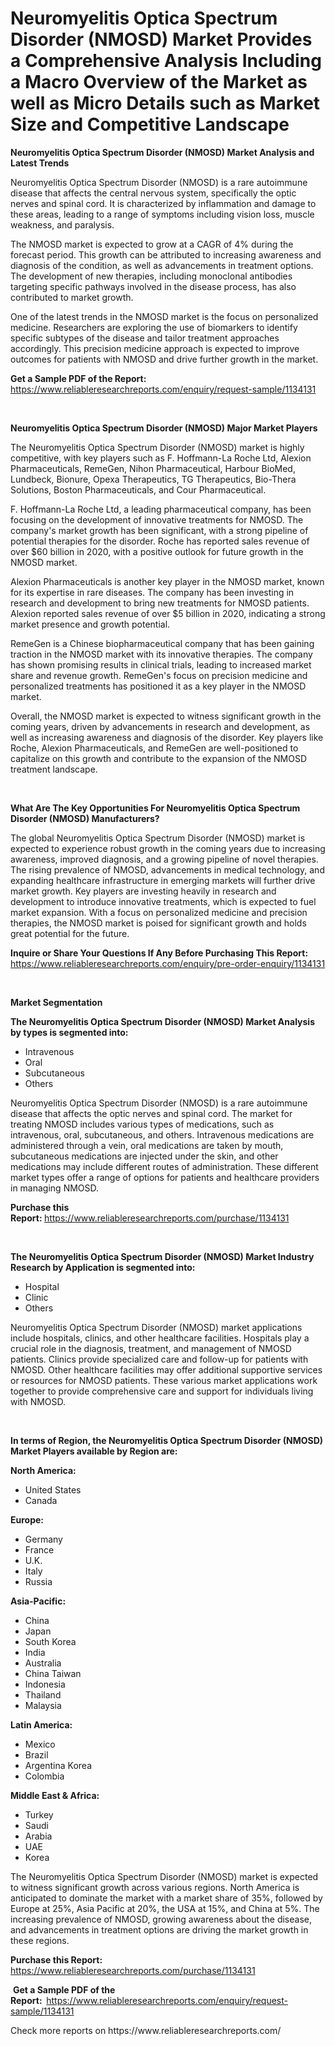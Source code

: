 <p><h1>Neuromyelitis Optica Spectrum Disorder (NMOSD) Market Provides a Comprehensive Analysis Including a Macro Overview of the Market as well as Micro Details such as Market Size and Competitive Landscape</h1></p><p><strong>Neuromyelitis Optica Spectrum Disorder (NMOSD) Market Analysis and Latest Trends</strong></p>
<p><p>Neuromyelitis Optica Spectrum Disorder (NMOSD) is a rare autoimmune disease that affects the central nervous system, specifically the optic nerves and spinal cord. It is characterized by inflammation and damage to these areas, leading to a range of symptoms including vision loss, muscle weakness, and paralysis.</p><p>The NMOSD market is expected to grow at a CAGR of 4% during the forecast period. This growth can be attributed to increasing awareness and diagnosis of the condition, as well as advancements in treatment options. The development of new therapies, including monoclonal antibodies targeting specific pathways involved in the disease process, has also contributed to market growth.</p><p>One of the latest trends in the NMOSD market is the focus on personalized medicine. Researchers are exploring the use of biomarkers to identify specific subtypes of the disease and tailor treatment approaches accordingly. This precision medicine approach is expected to improve outcomes for patients with NMOSD and drive further growth in the market.</p></p>
<p><strong>Get a Sample PDF of the Report:&nbsp;</strong> <a href="https://www.reliableresearchreports.com/enquiry/request-sample/1134131">https://www.reliableresearchreports.com/enquiry/request-sample/1134131</a></p>
<p>&nbsp;</p>
<p><strong>Neuromyelitis Optica Spectrum Disorder (NMOSD) Major Market Players</strong></p>
<p><p>The Neuromyelitis Optica Spectrum Disorder (NMOSD) market is highly competitive, with key players such as F. Hoffmann-La Roche Ltd, Alexion Pharmaceuticals, RemeGen, Nihon Pharmaceutical, Harbour BioMed, Lundbeck, Bionure, Opexa Therapeutics, TG Therapeutics, Bio-Thera Solutions, Boston Pharmaceuticals, and Cour Pharmaceutical.</p><p>F. Hoffmann-La Roche Ltd, a leading pharmaceutical company, has been focusing on the development of innovative treatments for NMOSD. The company's market growth has been significant, with a strong pipeline of potential therapies for the disorder. Roche has reported sales revenue of over $60 billion in 2020, with a positive outlook for future growth in the NMOSD market.</p><p>Alexion Pharmaceuticals is another key player in the NMOSD market, known for its expertise in rare diseases. The company has been investing in research and development to bring new treatments for NMOSD patients. Alexion reported sales revenue of over $5 billion in 2020, indicating a strong market presence and growth potential.</p><p>RemeGen is a Chinese biopharmaceutical company that has been gaining traction in the NMOSD market with its innovative therapies. The company has shown promising results in clinical trials, leading to increased market share and revenue growth. RemeGen's focus on precision medicine and personalized treatments has positioned it as a key player in the NMOSD market.</p><p>Overall, the NMOSD market is expected to witness significant growth in the coming years, driven by advancements in research and development, as well as increasing awareness and diagnosis of the disorder. Key players like Roche, Alexion Pharmaceuticals, and RemeGen are well-positioned to capitalize on this growth and contribute to the expansion of the NMOSD treatment landscape.</p></p>
<p>&nbsp;</p>
<p><strong>What Are The Key Opportunities For Neuromyelitis Optica Spectrum Disorder (NMOSD) Manufacturers?</strong></p>
<p><p>The global Neuromyelitis Optica Spectrum Disorder (NMOSD) market is expected to experience robust growth in the coming years due to increasing awareness, improved diagnosis, and a growing pipeline of novel therapies. The rising prevalence of NMOSD, advancements in medical technology, and expanding healthcare infrastructure in emerging markets will further drive market growth. Key players are investing heavily in research and development to introduce innovative treatments, which is expected to fuel market expansion. With a focus on personalized medicine and precision therapies, the NMOSD market is poised for significant growth and holds great potential for the future.</p></p>
<p><strong>Inquire or Share Your Questions If Any Before Purchasing This Report:</strong> <a href="https://www.reliableresearchreports.com/enquiry/pre-order-enquiry/1134131">https://www.reliableresearchreports.com/enquiry/pre-order-enquiry/1134131</a></p>
<p>&nbsp;</p>
<p><strong>Market Segmentation</strong></p>
<p><strong>The Neuromyelitis Optica Spectrum Disorder (NMOSD) Market Analysis by types is segmented into:</strong></p>
<p><ul><li>Intravenous</li><li>Oral</li><li>Subcutaneous</li><li>Others</li></ul></p>
<p><p>Neuromyelitis Optica Spectrum Disorder (NMOSD) is a rare autoimmune disease that affects the optic nerves and spinal cord. The market for treating NMOSD includes various types of medications, such as intravenous, oral, subcutaneous, and others. Intravenous medications are administered through a vein, oral medications are taken by mouth, subcutaneous medications are injected under the skin, and other medications may include different routes of administration. These different market types offer a range of options for patients and healthcare providers in managing NMOSD.</p></p>
<p><strong>Purchase this Report:&nbsp;</strong><a href="https://www.reliableresearchreports.com/purchase/1134131">https://www.reliableresearchreports.com/purchase/1134131</a></p>
<p>&nbsp;</p>
<p><strong>The Neuromyelitis Optica Spectrum Disorder (NMOSD) Market Industry Research by Application is segmented into:</strong></p>
<p><ul><li>Hospital</li><li>Clinic</li><li>Others</li></ul></p>
<p><p>Neuromyelitis Optica Spectrum Disorder (NMOSD) market applications include hospitals, clinics, and other healthcare facilities. Hospitals play a crucial role in the diagnosis, treatment, and management of NMOSD patients. Clinics provide specialized care and follow-up for patients with NMOSD. Other healthcare facilities may offer additional supportive services or resources for NMOSD patients. These various market applications work together to provide comprehensive care and support for individuals living with NMOSD.</p></p>
<p>&nbsp;</p>
<p><strong>In terms of Region, the Neuromyelitis Optica Spectrum Disorder (NMOSD) Market Players available by Region are:</strong></p>
<p>
    <p> <strong> North America: </strong>
        <ul>
            <li>United States</li>
            <li>Canada</li>
        </ul>
        </p> 
    <p> <strong> Europe: </strong>
        <ul>
            <li>Germany</li>
            <li>France</li>
            <li>U.K.</li>
            <li>Italy</li>
            <li>Russia</li>
        </ul>
        </p> 
    <p> <strong> Asia-Pacific: </strong>
        <ul>
            <li>China</li>
            <li>Japan</li>
            <li>South Korea</li>
            <li>India</li>
            <li>Australia</li>
            <li>China Taiwan</li>
            <li>Indonesia</li>
            <li>Thailand</li>
            <li>Malaysia</li>
        </ul>
        </p> 
    <p> <strong> Latin America: </strong>
        <ul>
            <li>Mexico</li>
            <li>Brazil</li>
            <li>Argentina Korea</li>
            <li>Colombia</li>
        </ul>
        </p> 
    <p> <strong> Middle East & Africa: </strong>
        <ul>
            <li>Turkey</li>
            <li>Saudi</li>
            <li>Arabia</li>
            <li>UAE</li>
            <li>Korea</li>
        </ul>
    </p>
    </p>
<p><p>The Neuromyelitis Optica Spectrum Disorder (NMOSD) market is expected to witness significant growth across various regions. North America is anticipated to dominate the market with a market share of 35%, followed by Europe at 25%, Asia Pacific at 20%, the USA at 15%, and China at 5%. The increasing prevalence of NMOSD, growing awareness about the disease, and advancements in treatment options are driving the market growth in these regions.</p></p>
<p><strong>Purchase this Report: </strong><a href="https://www.reliableresearchreports.com/purchase/1134131">https://www.reliableresearchreports.com/purchase/1134131</a></p>
<p>&nbsp;<strong>Get a Sample PDF of the Report:&nbsp;&nbsp;</strong><a href="https://www.reliableresearchreports.com/enquiry/request-sample/1134131">https://www.reliableresearchreports.com/enquiry/request-sample/1134131</a></p>
<p><strong></strong></p>
<p>Check more reports on https://www.reliableresearchreports.com/</p>